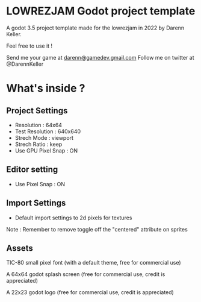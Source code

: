 # LOWREZJAM Godot project template
  A godot 3.5 project template made for the lowrezjam in 2022 by Darenn Keller.

  Feel free to use it !

  Send me your game at darenn@gamedev.gmail.com
  Follow me on twitter at @DarennKeller

# What's inside ?

## Project Settings

- Resolution : 64x64
- Test Resolution : 640x640
- Strech Mode : viewport
- Strech Ratio : keep
- Use GPU Pixel Snap : ON

## Editor setting

- Use Pixel Snap : ON

## Import Settings

- Default import settings to 2d pixels for textures

Note : Remember to remove toggle off the "centered" attribute on sprites

## Assets

TIC-80 small pixel font (with a default theme, free for commercial use)

A 64x64 godot splash screen (free for commercial use, credit is appreciated)

A 22x23 godot logo (free for commercial use, credit is appreciated)


